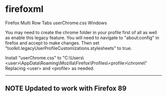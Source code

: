 # firefoxml
Firefox Multi Row Tabs userChrome.css Windows

You may need to create the chrome folder in your profile first of all as well as enable this legacy feature.
You will need to navigate to "about:config" in firefox and accept to make changes.
Then set "toolkit.legacyUserProfileCustomizations.stylesheets" to true.

Install "userChrome.css" to "C:\\Users\\&lt;user&gt;\\AppData\\Roaming\\Mozilla\\Firefox\\Profiles\\&lt;profile&gt;\\chrome\\"
Replacing &lt;user&gt; and &lt;profile&gt; as needed.

---
**NOTE**
Updated to work with Firefox 89
---
